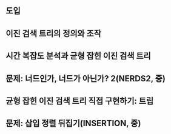 ## 도입

## 이진 검색 트리의 정의와 조작

## 시간 복잡도 분석과 균형 잡힌 이진 검색 트리

## 문제: 너드인가, 너드가 아닌가? 2(NERDS2, 중)

## 균형 잡힌 이진 검색 트리 직접 구현하기: 트립

## 문제: 삽입 정렬 뒤집기(INSERTION, 중)

